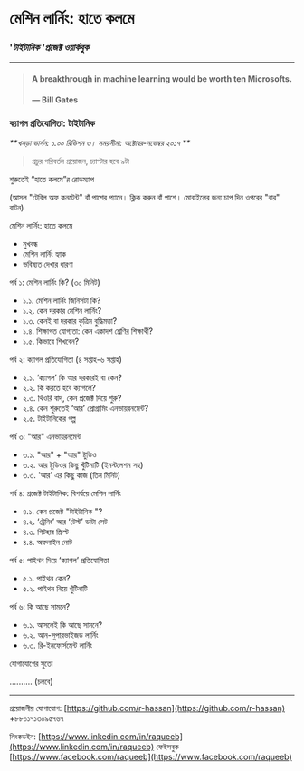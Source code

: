 # মেশিন লার্নিং: হাতে কলমে

### '_টাইটানিক 'প্রজেক্ট ওয়ার্কবুক_

---

> #### A breakthrough in machine learning would be worth ten Microsofts.
>
> #### — Bill Gates

### ক্যাগল প্রতিযোগিতা: টাইটানিক 

_**খসড়া ভার্সন: ১.০০ রিভিশন ৩। সময়সীমা: অক্টোবর-নভেম্বর ২০১৭ **_

> প্রচুর পরিবর্তন প্রয়োজন, চ্যাপ্টার হবে ৯টা

শুরুতেই “হাতে কলমে”র রোডম্যাপ

\(আসল "টেবিল অফ কনটেন্ট" বাঁ পাশের প্যানে। ক্লিক করুন বাঁ পাশে। মোবাইলের জন্য চাপ দিন ওপরের "বার" বাটন\)

মেশিন লার্নিং: হাতে কলমে

* মুখবন্ধ
* মেশিন লার্নিং হ্যাক
* ভবিষ্যত দেখার ধারণা

পর্ব ১: মেশিন লার্নিং কি? \(৩০ মিনিট\)

* ১.১. মেশিন লার্নিং জিনিসটা কি?
* ১.২. কেন দরকার মেশিন লার্নিং?
* ১.৩. কেনই বা দরকার কৃত্রিম বুদ্ধিমত্তা?
* ১.৪. শিক্ষাগত যোগ্যতা: কেন একাদশ শ্রেণির শিক্ষার্থী?
* ১.৫. কিভাবে শিখবেন?

পর্ব ২: ক্যাগল প্রতিযোগিতা \(৪ সপ্তাহ-৬ সপ্তাহ\)

* ২.১. ‘ক্যাগল’ কি আর দরকারই বা কেন?
* ২.২. কি করতে হবে ক্যাগলে?
* ২.৩. থিওরি বাদ, কেন প্রজেক্ট দিয়ে শুরু?
* ২.৪. কেন শুরুতেই ‘আর’ প্রোগ্রামিং এনভায়রনমেন্ট?
* ২.৫. টাইটানিকের গল্প

পর্ব ৩: "আর" এনভায়রনমেন্ট

* ৩.১. "আর" + "আর" ষ্টুডিও
* ৩.২. আর ষ্টুডিওর কিছু খুঁটিনাটি \(ইনস্টলেশন সহ\)
* ৩.৩. 'আর' এর কিছু কাজ \(তিন মিনিট\)

পর্ব ৪: প্রজেক্ট টাইটানিক: বিপর্যয়ে মেশিন লার্নিং

* ৪.১. কেন প্রজেক্ট "টাইটানিক "?
* ৪.২. ‘ট্রেনিং’ আর ‘টেস্ট’ ডাটা সেট
* ৪.৩. গিটহাব স্ক্রিপ্ট
* ৪.৪. অফলাইন নোট

পর্ব ৫: পাইথন দিয়ে ‘ক্যাগল’ প্রতিযোগিতা

* ৫.১. পাইথন কেন?
* ৫.২. পাইথন নিয়ে খুঁটিনাটি

পর্ব ৬: কি আছে সামনে?

* ৬.১. আসলেই কি আছে সামনে?
* ৬.২. আন-সুপারভাইজড লার্নিং
* ৬.৩. রি-ইনফোর্সমেন্ট লার্নিং

যোগাযোগের সুতো

.......... \(চলবে\)

---

প্রয়োজনীয় যোগাযোগ: [https://github.com/r-hassan](https://github.com/r-hassan) +৮৮০১৭১৩০৯৫৭৬৭

লিংকডইন: [https://www.linkedin.com/in/raqueeb](https://www.linkedin.com/in/raqueeb) ফেইসবুক [https://www.facebook.com/raqueeb](https://www.facebook.com/raqueeb)

